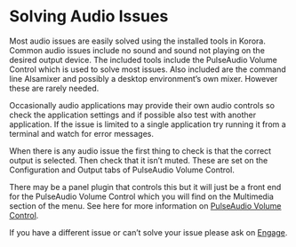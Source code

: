 # Solving Audio Issues

Most audio issues are easily solved using the installed tools in Korora. Common audio issues include no sound and sound not playing on the desired output device. The included tools include the PulseAudio Volume Control which is used to solve most issues. Also included are the command line Alsamixer and possibly a desktop environment’s own mixer. However these are rarely needed.

Occasionally audio applications may provide their own audio controls so check the application settings and if possible also test with another application. If the issue is limited to a single application try running it from a terminal and watch for error messages.

When there is any audio issue the first thing to check is that the correct output is selected. Then check that it isn’t muted. These are set on the Configuration and Output tabs of PulseAudio Volume Control.

There may be a panel plugin that controls this but it will just be a front end for the PulseAudio Volume Control which you will find on the Multimedia section of the menu. See here for more information on [PulseAudio Volume Control](https://github.com/kororaproject/kp-documentation/wiki/Pulse-Audio).

If you have a different issue or can’t solve your issue please ask on [Engage](https://kororaproject.org/support/engage).

